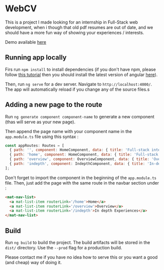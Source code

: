 # WebCV

This is a project I made looking for an internship in Full-Stack web development, when i though that old pdf resumes are out of date, and we should have a more fun way of showing your experiences / interests.

Demo available [here](aymericbouzigues.fr)


## Running app locally

Firs run `npm install` to install dependencies (if you don't have npm, please follow [this tutorial](https://docs.npmjs.com/downloading-and-installing-node-js-and-npm#using-a-node-installer-to-install-node-js-and-npm) then you should install the latest version of angular [here](https://angular.io/guide/quickstart)).

Then, run `ng serve` for a dev server. Navigate to `http://localhost:4000/`. The app will automatically reload if you change any of the source files.s

## Adding a new page to the route

Run `ng generate component component-name` to generate a new component (thas will serve as your new page).

Then append the page name with your component name in the `app.module.ts` file using this syntax :
```javascript
const appRoutes: Routes = [
  { path: '', component: HomeComponent, data: { title: 'Full-stack internship' } },
  { path: 'home', component: HomeComponent, data: { title: 'Full-stack internship' } },
  { path: 'overview', component: OverviewComponent, data: { title: 'Overview' } },
  { path: 'indepth', component: IndepthComponent, data: { title: 'In-depth view' } }
];
```

Don't forget to import the component in the beginning of the `app.module.ts` file.
Then, just add the page with the same route in the navbar section under :
```html
<mat-nav-list>
  <a mat-list-item routerLink='/home'>Home</a>
  <a mat-list-item routerLink='/overview'>Overview</a>
  <a mat-list-item routerLink='/indepth'>In depth Experiences</a>
</mat-nav-list>
```

## Build

Run `ng build` to build the project. The build artifacts will be stored in the `dist/` directory. Use the `--prod` flag for a production build.

Please contact me if you have no idea how to serve this or you want a good (and cheap) way of doing it.
